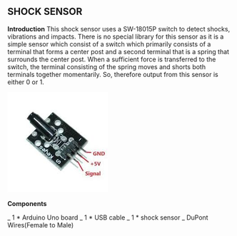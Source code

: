 ## SHOCK SENSOR

**Introduction** This shock sensor uses a SW-18015P switch to detect shocks, vibrations and impacts. There is no special library 
for this sensor as it is a simple sensor which consist of a switch which primarily consists of a terminal that forms a center 
post and a second terminal that is a spring that surrounds the center post. When a sufficient force is transferred to the switch,
the terminal consisting of the spring moves and shorts both terminals together momentarily. So, therefore output from this sensor
is either 0 or 1.

![pin diagram](/images/shocksensor.jpg)

**Components**

_ 1 * Arduino Uno board
_ 1 * USB cable
_ 1 * shock sensor
_ DuPont Wires(Female to Male)



